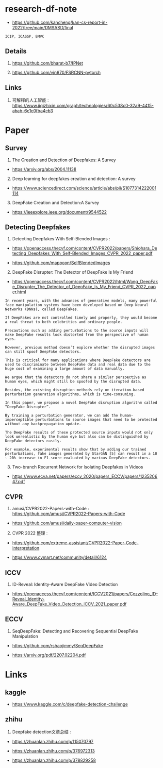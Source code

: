 # research-df-note

- https://github.com/kancheng/kan-cs-report-in-2022/tree/main/DMSASD/final

```
ICIP, ICASSP, BMVC
```

## Details

1. https://github.com/bharat-b7/IPNet

2. https://github.com/yjn870/FSRCNN-pytorch

## Links

1. 可解释的人工智能 : https://www.jiqizhixin.com/graph/technologies/60c538c0-32a9-4415-abab-6e1c0fba4cb3


# Paper

## Survey

1. The Creation and Detection of Deepfakes: A Survey

- https://arxiv.org/abs/2004.11138

2. Deep learning for deepfakes creation and detection: A survey

- https://www.sciencedirect.com/science/article/abs/pii/S1077314222001114

3. DeepFake Creation and Detection:A Survey

- https://ieeexplore.ieee.org/document/9544522


## Detecting Deepfakes

1. Detecting Deepfakes With Self-Blended Images :

- https://openaccess.thecvf.com/content/CVPR2022/papers/Shiohara_Detecting_Deepfakes_With_Self-Blended_Images_CVPR_2022_paper.pdf

- https://github.com/mapooon/SelfBlendedImages

2. DeepFake Disrupter: The Detector of DeepFake Is My Friend

- https://openaccess.thecvf.com/content/CVPR2022/html/Wang_DeepFake_Disrupter_The_Detector_of_DeepFake_Is_My_Friend_CVPR_2022_paper.html

```
In recent years, with the advances of generative models, many powerful face manipulation systems have been developed based on Deep Neural Networks (DNNs), called DeepFakes.

If DeepFakes are not controlled timely and properly, they would become a real threat to both celebrities and ordinary people.

Precautions such as adding perturbations to the source inputs will make DeepFake results look distorted from the perspective of human eyes.

However, previous method doesn’t explore whether the disrupted images can still spoof DeepFake detectors.

This is critical for many applications where DeepFake detectors are used to discriminate between DeepFake data and real data due to the huge cost of examining a large amount of data manually.

We argue that the detectors do not share a similar perspective as human eyes, which might still be spoofed by the disrupted data. 

Besides, the existing disruption methods rely on iteration-based perturbation generation algorithms, which is time-consuming.

In this paper, we propose a novel DeepFake disruption algorithm called “DeepFake Disrupter”. 

By training a perturbation generator, we can add the human-imperceptible perturbations to source images that need to be protected without any backpropagation update.

The DeepFake results of these protected source inputs would not only look unrealistic by the human eye but also can be distinguished by DeepFake detectors easily. 

For example, experimental results show that by adding our trained perturbations, fake images generated by StarGAN [5] can result in a 10 ∼ 20% increase in F1-score evaluated by various DeepFake detectors.

```

3. Two-branch Recurrent Network for Isolating Deepfakes in Videos

- https://www.ecva.net/papers/eccv_2020/papers_ECCV/papers/123520647.pdf


## CVPR

1. amusi/CVPR2022-Papers-with-Code : https://github.com/amusi/CVPR2022-Papers-with-Code

- https://github.com/amusi/daily-paper-computer-vision

2. CVPR 2022 整理 : 

- https://github.com/extreme-assistant/CVPR2022-Paper-Code-Interpretation

- https://www.cvmart.net/community/detail/6124


## ICCV

1. ID-Reveal: Identity-Aware DeepFake Video Detection

- https://openaccess.thecvf.com/content/ICCV2021/papers/Cozzolino_ID-Reveal_Identity-Aware_DeepFake_Video_Detection_ICCV_2021_paper.pdf

## ECCV

1. SeqDeepFake: Detecting and Recovering Sequential DeepFake Manipulation

- https://github.com/rshaojimmy/SeqDeepFake

- https://arxiv.org/pdf/2207.02204.pdf


# Links

## kaggle

- https://www.kaggle.com/c/deepfake-detection-challenge

## zhihu

1. Deepfake detection文章总结 : 

- https://zhuanlan.zhihu.com/p/115070797

- https://zhuanlan.zhihu.com/p/376972313

- https://zhuanlan.zhihu.com/p/378829258


